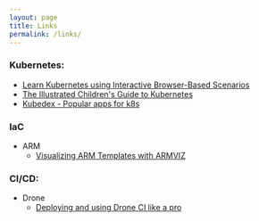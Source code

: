 ```yaml
---
layout: page
title: Links
permalink: /links/
---
```


### Kubernetes:
* [Learn Kubernetes using Interactive Browser-Based Scenarios](https://www.katacoda.com/courses/kubernetes)
* [The Illustrated Children's Guide to Kubernetes](https://www.youtube.com/watch?v=4ht22ReBjno)
* [Kubedex - Popular apps for k8s](https://kubedex.com/)

### IaC
* ARM
  * [Visualizing ARM Templates with ARMVIZ](http://armviz.io/designer)

### CI/CD:
* Drone
  * [Deploying and using Drone CI like a pro](https://medium.com/prodopsio/how-i-helped-my-company-ship-features-10-times-faster-and-made-dev-and-ops-win-a758a83b530c)
